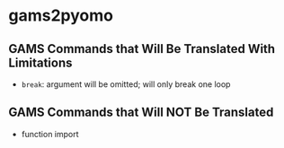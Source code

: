 # gams2pyomo


## GAMS Commands that Will Be Translated With Limitations
- `break`: argument will be omitted; will only break one loop

## GAMS Commands that Will NOT Be Translated
- function import